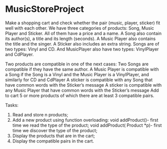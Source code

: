 # MusicStoreProject
Make a shopping cart and check whether the pair (music, player, sticker) fit well with each other. We have three categories of products: Song, Music Player and Sticker. All of them have a price and a name.
A Song also contain its author(s), a title and its length (seconds).
A Music Player also contains the title and the singer.
A Sticker also includes an extra string.
Songs are of two types: Vinyl and CD. And MusicPlayer also have two types: VinylPlayer and CdPlayer.

Two products are compatible in one of the next cases:
Two Songs are compatible if they have the same author.
A Music Player is compatible with a Song if the Song is a Vinyl and the Music Player is a VinylPlayer, and similarly for CD and CdPlayer
A sticker is compatible with any Song that have common words with the Sticker’s message
A sticker is compatible with any Music Player that have common words with the Sticker’s message
 Add to cart 5 or more products of which there are at least 3 compatible pairs.

Tasks:
1. Read and store n products;
2. Add a new product using function overloading:
            void addProduct()- first time we read the type of the product;
            void addProduct( Product *p)- first time we discover the type of the product;
3. Display the products that are in the cart;
4. Display the compatible pairs in the cart.
